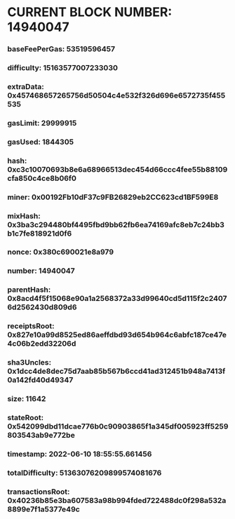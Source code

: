 # CURRENT BLOCK NUMBER: 14940047

### baseFeePerGas: 53519596457
### difficulty: 15163577007233030
### extraData: 0x457468657265756d50504c4e532f326d696e6572735f455535
### gasLimit: 29999915
### gasUsed: 1844305
### hash: 0xc3c10070693b8e6a68966513dec454d66ccc4fee55b88109cfa850c4ce8b06f0
### miner: 0x00192Fb10dF37c9FB26829eb2CC623cd1BF599E8
### mixHash: 0x3ba3c294480bf4495fbd9bb62fb6ea74169afc8eb7c24bb3b1c7fe818921d0f6
### nonce: 0x380c690021e8a979
### number: 14940047
### parentHash: 0x8acd4f5f15068e90a1a2568372a33d99640cd5d115f2c24076d2562430d809d6
### receiptsRoot: 0x827e10a99d8525ed86aeffdbd93d654b964c6abfc187ce47e4c06b2edd32206d
### sha3Uncles: 0x1dcc4de8dec75d7aab85b567b6ccd41ad312451b948a7413f0a142fd40d49347
### size: 11642
### stateRoot: 0x542099dbd11dcae776b0c90903865f1a345df005923ff5259803543ab9e772be
### timestamp: 2022-06-10 18:55:55.661456
### totalDifficulty: 51363076209899574081676
### transactionsRoot: 0x40236b85e3ba607583a98b994fded722488dc0f298a532a8899e7f1a5377e49c
